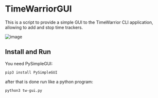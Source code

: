 # TimeWarriorGUI

This is a script to provide a simple GUI to the TimeWarrior CLI application, allowing to add and stop time trackers.

![image](https://user-images.githubusercontent.com/520237/119217929-363ace00-bae6-11eb-83f8-5017f2329ad0.png)

## Install and Run

You need PySimpleGUI:
```bash
pip3 install PySimpleGUI
```
after that is done run like a python program:

```
python3 tw-gui.py
```
